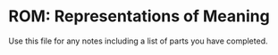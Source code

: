 # ROM: Representations of Meaning

Use this file for any notes including a list of parts you have completed.
